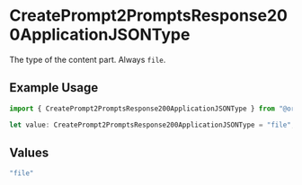 # CreatePrompt2PromptsResponse200ApplicationJSONType

The type of the content part. Always `file`.

## Example Usage

```typescript
import { CreatePrompt2PromptsResponse200ApplicationJSONType } from "@orq-ai/node/models/operations";

let value: CreatePrompt2PromptsResponse200ApplicationJSONType = "file";
```

## Values

```typescript
"file"
```